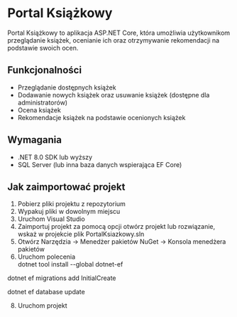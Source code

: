 # Portal Książkowy

Portal Książkowy to aplikacja ASP.NET Core, która umożliwia użytkownikom przeglądanie książek, ocenianie ich oraz otrzymywanie rekomendacji na podstawie swoich ocen.

## Funkcjonalności

- Przeglądanie dostępnych książek
- Dodawanie nowych książek oraz usuwanie książek (dostępne dla administratorów)
- Ocena książek
- Rekomendacje książek na podstawie ocenionych książek

## Wymagania

- .NET 8.0 SDK lub wyższy
- SQL Server (lub inna baza danych wspierająca EF Core)

## Jak zaimportować projekt

1. Pobierz pliki projektu z repozytorium
2. Wypakuj pliki w dowolnym miejscu
3. Uruchom Visual Studio
4. Zaimportuj projekt za pomocą opcji otwórz projekt lub rozwiązanie, wskaż w projekcie plik PortalKsiazkowy.sln
5. Otwórz Narzędzia -> Menedżer pakietów NuGet -> Konsola menedżera pakietów
6. Uruchom polecenia<br>
dotnet tool install --global dotnet-ef <br>

dotnet ef migrations add InitialCreate <br>

dotnet ef database update <br>

8. Uruchom projekt
